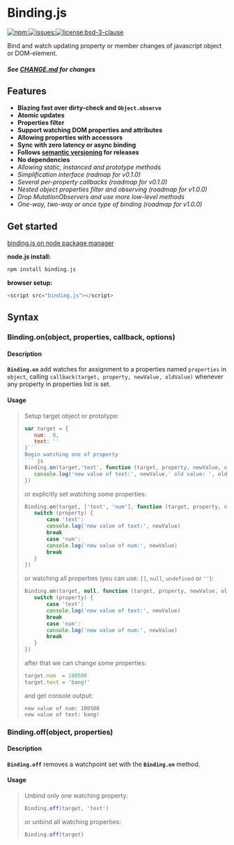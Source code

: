 Binding.js
===================
[![npm:](https://img.shields.io/npm/v/binding.js.svg?style=flat-square)](https://www.npmjs.com/packages/binding.js)[![issues:](https://img.shields.io/github/issues/MaxGraey/binding.js.svg?style=flat-square)](https://github.com/MaxGraey/binding.js/issues)[![license:bsd-3-clause](https://img.shields.io/npm/l/binding.js.svg?style=flat-square)](http://opensource.org/licenses/BSD-3-Clause)

Bind and watch updating property or member changes of javascript object or DOM-element.


##### See [CHANGE.md] for changes


Features
--------
   - **Blazing fast over dirty-check and `Object.observe`**
   - **Atomic updates**
   - **Properties filter**
   - **Support watching DOM properties and attributes**
   - **Allowing properties with accessors**
   - **Sync with zero latency or async binding**
   - **Follows [semantic versioning](http://semver.org) for releases**
   - **No dependencies**
   - *Allowing static, instanced and prototype methods*
   - *Simplification interface (radmap for v0.1.0)*
   - *Several per-property callbacks (roadmap for v0.1.0)*
   - *Nested object properties filter and observing (roadmap for v1.0.0)*
   - *Drop MutationObservers and use more low-level methods*
   - *One-way, two-way or once type of binding (roadmap for v1.0.0)*


Get started
-----------
[binding.js on node package manager](https://www.npmjs.com/package/binding.js)

**node.js install:**
``` bash
npm install binding.js
```
**browser setup:**
``` js
<script src="binding.js"></script>
```

Syntax
-------------

### Binding.on(object, properties, callback, options)

#### Description
**`Binding.on`** add watches for assignment to a properties named `properties` in `object`, calling `callback(target, property, newValue, oldValue)` whenever any property in properties list is set.

#### Usage
>Setup target object or prototype:
>``` js
>var target = {
>    num:  0,
>    text: ''
>}```
>Begin watching one of property
>``` js
>Binding.on(target,'text', function (target, property, newValue, oldValue) {
>    console.log('new value of text:', newValue,' old value: ', oldValue)
>})
>```
>or explicitly set watching some properties:
>```js
>Binding.on(target, ['text', 'num'], function (target, property, newValue, oldValue) {
>    switch (property) {
>        case 'text':
>        console.log('new value of text:', newValue)
>        break
>        case 'num':
>        console.log('new value of num:', newValue)
>        break
>    }
>})
>```
>or watching all properties (you can use: `[]`, `null`, `undefined` or `''`):
>```js
>Binding.on(target, null, function (target, property, newValue, oldValue) {
>    switch (property) {
>        case 'text':
>        console.log('new value of text:', newValue)
>        break
>        case 'num':
>        console.log('new value of num:', newValue)
>        break
>    }
>})
>```
>after that we can change some properties:
>```js
>target.num  = 100500
>target.text = 'bang!'
>```
>and get console output:
>```
>new value of num: 100500
>new value of text: bang!
>```

### Binding.off(object, properties)

#### Description
**`Binding.off`** removes a watchpoint set with the **`Binding.on`** method.

#### Usage
>Unbind only one watching property:
>```js
>Binding.off(target, 'text')
>```
>or unbind all watching properties:
>```js
>Binding.off(target)
>```

[CHANGE.md]:https://github.com/MaxGraey/binding.js/blob/master/CHANGE.md
[moz]: https://developer.mozilla.org/en-US/docs/Web/JavaScript/Reference/Global_Objects/Object/watch
[poly]: https://gist.github.com/eligrey/384583
[observe]: http://arv.github.io/ecmascript-object-observe
